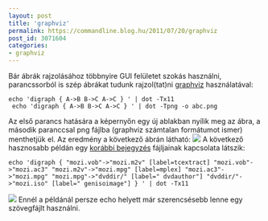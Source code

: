 ```yaml
---
layout: post
title: 'graphviz'
permalink: https://commandline.blog.hu/2011/07/20/graphviz
post_id: 3071604
categories: 
- graphviz
---
```


Bár ábrák rajzolásához többnyire GUI felületet szokás használni, parancssorból is szép ábrákat tudunk rajzol(tat)ni 
[graphviz](http://www.graphviz.org/) használatával: 
```
echo 'digraph { A->B B->C A->C } ' | dot -Tx11
 echo 'digraph { A->B B->C A->C } ' | dot -Tpng -o abc.png
``` 
Az első parancs hatására a képernyőn egy új ablakban nyílik meg az ábra, a második paranccsal png fájlba (graphviz számtalan formátumot ismer) menthetjük el. Az eredmény a következő ábrán látható: 
![](http://commandline.blog.hu/media/image/graphviz_abc.png) 
A következő hasznosabb példán egy 
[korábbi bejegyzés](http://commandline.blog.hu/2010/03/05/dvdauthor) fájljainak kapcsolata látszik: 
```
echo 'digraph { "mozi.vob"->"mozi.m2v" [label=tcextract] "mozi.vob"->"mozi.ac3" "mozi.m2v"->"mozi.mpg" [label=mplex] "mozi.ac3"->"mozi.mpg" "mozi.mpg"->"dvddir/" [label=" dvdauthor"] "dvddir/"->"mozi.iso" [label=" genisoimage"] } ' | dot -Tx11
``` 
![](http://commandline.blog.hu/media/image/graphviz_dvdauthor.png) 
Ennél a példánál persze echo helyett már szerencsésebb lenne egy szövegfájlt használni.